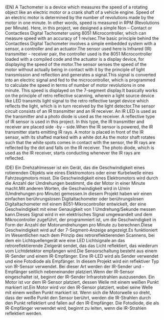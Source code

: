 (EN) A Tachometer is a device which measures the speed of a rotating object like an electric motor or a crank shaft of a vehicle engine. Speed of an electric motor is determined by the number of revolutions made by the motor in one minute. In other words, speed is measured in RPM (Revolutions per Minute). Here, in this project, we designed a simple Non – Contact or Contactless Digital Tachometer using 8051 Microcontroller, which can measure speed with an accuracy of 1 rev/sec.The basic principle behind the Contactless Digital Tachometer involves a simple embedded system with a sensor, a controller and an actuator.The sensor used here is Infrared (IR) transmitter – receiver pair, the controller used is the 8051 Microcontroller loaded with a compiled code and the actuator is a display device, for displaying the speed of the motor.The sensor senses the speed of the motor without actually being in contact with it by the principle of light transmission and reflection and generates a signal.This signal is converted into an electric signal and fed to the microcontroller, which is programmed to calculate the speed in terms of number of motor revolutions in one minute. This speed is displayed on the 7-segment display.It basically works on the principle of retro reflective scanning, wherein a light source device like LED transmits light signal to the retro reflective target device which reflects the light, which is in turn received by the light detector.The sensor circuit consists of an IR transmitter and an IR receiver. An IR LED is used as the transmitter and a photo diode is used as the receiver. A reflective type of IR sensor is used in this project. In this type, the IR transmitter and receiver are placed side -by – side.When the IR sensor is powered, the IR transmitter starts emitting IR rays. A motor is placed in front of the IR sensor, with its shafted marked with a white dot.As the motor shaft rotates such that the white spots comes in contact with the sensor, the IR rays are reflected by the dot and falls on the IR receiver. The photo diode, which is used as the IR receiver, starts conducting whenever the IR rays are reflected.

(DE) Ein Drehzahlmesser ist ein Gerät, das die Geschwindigkeit eines rotierenden Objekts wie eines Elektromotors oder einer Kurbelwelle eines Fahrzeugmotors misst. Die Geschwindigkeit eines Elektromotors wird durch die Anzahl der Umdrehungen bestimmt, die der Motor in einer Minute macht.Mit anderen Worten, die Geschwindigkeit wird in U/min (Umdrehungen pro Minute) gemessen.In diesem Projekt haben wir einen einfachen berührungslosen Digitaltachometer oder berührungslosen Digitaltachometer mit einem 8051-Mikrocontroller entwickelt, der eine Geschwindigkeit mit einer Genauigkeit von 1 Umdrehung/Sekunde messen kann.Dieses Signal wird in ein elektrisches Signal umgewandelt und dem Mikrocontroller zugeführt, der programmiert ist, um die Geschwindigkeit in Form der Anzahl der Motorumdrehungen pro Minute zu berechnen.Diese Geschwindigkeit wird auf der 7-Segment-Anzeige angezeigt.Es funktioniert im Wesentlichen nach dem Prinzip des retroreflektierenden Scannens, bei dem ein Lichtquellengerät wie eine LED Lichtsignale an das retroreflektierende Zielgerät sendet, das das Licht reflektiert, das wiederum vom Lichtdetektor empfangen wird.Die Sensorschaltung besteht aus einem IR-Sender und einem IR-Empfänger. Eine IR-LED wird als Sender verwendet und eine Fotodiode als Empfänger. In diesem Projekt wird ein reflektiver Typ von IR-Sensor verwendet. Bei dieser Art werden der IR-Sender und -Empfänger seitlich nebeneinander platziert.Wenn der IR-Sensor eingeschaltet ist, beginnt der IR-Sender Infrarotstrahlen auszusenden. Ein Motor ist vor dem IR-Sensor platziert, dessen Welle mit einem weißen Punkt markiert ist.Ein Motor wird vor den IR-Sensor platziert, wobei seine Welle mit einem weißen Punkt markiert ist. Wenn sich die Motorwelle so dreht, dass der weiße Punkt den Sensor berührt, werden die IR-Strahlen durch den Punkt reflektiert und fallen auf den IR-Empfänger. Die Fotodiode, die als IR-Empfänger verwendet wird, beginnt zu leiten, wenn die IR-Strahlen reflektiert werden.
